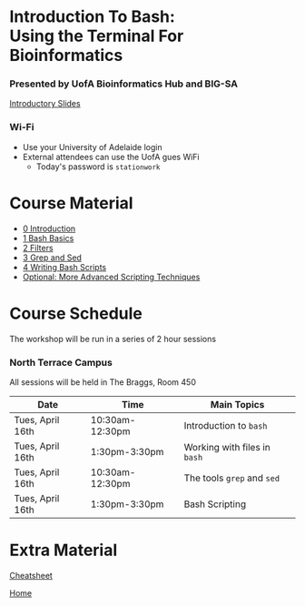 # Introduction To Bash: <br> Using the Terminal For Bioinformatics

### Presented by UofA Bioinformatics Hub and BIG-SA

[Introductory Slides](https://gitpitch.com/UofABioinformaticsHub/BASH-Intro/)

### Wi-Fi

- Use your University of Adelaide login
- External attendees can use the UofA gues WiFi
    + Today's password is `stationwork`

# Course Material

- [0 Introduction](notes/0_introduction.md)
- [1 Bash Basics](notes/1_bash.md)
- [2 Filters](notes/2_filters.md)
- [3 Grep and Sed ](notes/3_sed_awk_grep.md)
- [4 Writing Bash Scripts](notes/4_easy_scripting.md)
- [Optional: More Advanced Scripting Techniques](notes/4_bash_scripting.md)

# Course Schedule

The workshop will be run in a series of 2 hour sessions

### North Terrace Campus

All sessions will be held in The Braggs, Room 450

| Date | Time | Main Topics |
| ---------- |---------- | ---------- |
| Tues, April 16th | 10:30am-12:30pm  | Introduction to `bash` |
| Tues, April 16th | 1:30pm-3:30pm | Working with files in `bash` |
| Tues, April 16th | 10:30am-12:30pm  | The tools `grep` and `sed` |
| Tues, April 16th | 1:30pm-3:30pm | Bash Scripting |


# Extra Material

[Cheatsheet](cheatsheet.md)

[Home](https://uofabioinformaticshub.github.io/BASH-Intro/)

